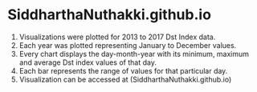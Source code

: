 # SiddharthaNuthakki.github.io
1. Visualizations were plotted for 2013 to 2017 Dst Index data. <br>
2. Each year was plotted representing January to December values. <br>
3. Every chart displays the day-month-year with its minimum, maximum and average Dst index values of that day. <br>
4. Each bar represents the range of values for that particular day. <br>
5. Visualization can be accessed at (SiddharthaNuthakki.github.io)
